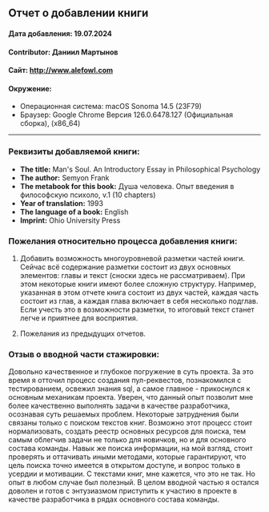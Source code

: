 ## Отчет о добавлении книги

#### Дата добавления: 19.07.2024
#### Contributor: Даниил Мартынов
#### Сайт: http://www.alefowl.com
#### Окружение:
- Операционная система: macOS Sonoma 14.5 (23F79)
- Браузер: Google Chrome Версия 126.0.6478.127 (Официальная сборка), (x86_64)
_______________________________________________________________________________

### Реквизиты добавляемой книги:

- **The title:** Man's Soul. An Introductory Essay in Philosophical Psychology
- **The author:** Semyon Frank
- **The metabook for this book:** Душа человека. Опыт введения в философскую психоло, v.1 (10 chapters)
- **Year of translation:** 1993
- **The language of a book:** English
- **Imprint:** Ohio University Press

### Пожелания относительно процесса добавления книги:

1) Добавить возможность многоуровневой разметки частей книги. Сейчас всё содержание разметки состоит из двух основных элементов: главы и текст (сноски здесь не рассматриваем). При этом некоторые книги имеют более сложную структуру. Например, указанная в этом отчете книга состоит из двух частей, каждая часть состоит из глав, а каждая глава включает в себя несколько подглав. Если учесть это в возможности разметки, то итоговый текст станет легче и приятнее для восприятия.

2) Пожелания из предыдущих отчетов.

### Отзыв о вводной части стажировки:

Довольно качественное и глубокое погружение в суть проекта. За это время я отточил процесс создания пул-реквестов, познакомился с тестированием, освежил знания sql, а самое главное - прикоснулся к основным механикам проекта. Уверен, что данный опыт позволит мне более качественно выполнять задачи в качестве разработчика, осознавая суть решаемых проблем. Некоторые затруднения были связаны только с поиском текстов книг. Возможно этот процесс стоит нормализовать, создать реестр основных ресурсов для поиска, тем самым облегчив задачи не только для новичков, но и для основного состава команды. Навык же поиска информации, на мой взгляд, стоит проверять и оттачивать иными методами, которые гарантируют, что цель поиска точно имеется в открытом доступе, и вопрос только в усердии и мотивации. С текстами книг, мне кажется, что это не так. Но опыт в любом случае был полезный. В целом вводной частью я остался доволен и готов с энтузиазмом приступить к участию в проекте в качестве разработчика в рядах основного состава команды.
